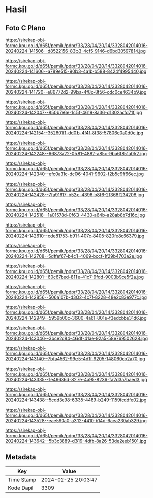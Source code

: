 # Hasil

## Foto C Plano

https://sirekap-obj-formc.kpu.go.id/d65f/pemilu/pdpr/33/28/04/20/14/3328042014016-20240224-141506--d8522156-83b3-4cf5-9146-d6bd30597814.jpg

https://sirekap-obj-formc.kpu.go.id/d65f/pemilu/pdpr/33/28/04/20/14/3328042014016-20240224-141606--a789e515-90b3-4a1b-b588-8424f4995440.jpg

https://sirekap-obj-formc.kpu.go.id/d65f/pemilu/pdpr/33/28/04/20/14/3328042014016-20240224-141720--e86772d2-99ba-4f8c-8f56-cdc0ce4634b9.jpg

https://sirekap-obj-formc.kpu.go.id/d65f/pemilu/pdpr/33/28/04/20/14/3328042014016-20240224-142047--850b7e6e-1c5f-4619-8a36-d1302acfd71f.jpg

https://sirekap-obj-formc.kpu.go.id/d65f/pemilu/pdpr/33/28/04/20/14/3328042014016-20240224-142154--352601f1-dd0b-4f4f-8f38-57806c0a0d0e.jpg

https://sirekap-obj-formc.kpu.go.id/d65f/pemilu/pdpr/33/28/04/20/14/3328042014016-20240224-142248--66873a22-0581-4882-a85c-9ba6f851a052.jpg

https://sirekap-obj-formc.kpu.go.id/d65f/pemilu/pdpr/33/28/04/20/14/3328042014016-20240224-142340--efc0a31c-dc06-4041-9602-f2b5c9ff66ec.jpg

https://sirekap-obj-formc.kpu.go.id/d65f/pemilu/pdpr/33/28/04/20/14/3328042014016-20240224-142428--7fa91617-b52c-4396-b8f6-2f368f234208.jpg

https://sirekap-obj-formc.kpu.go.id/d65f/pemilu/pdpr/33/28/04/20/14/3328042014016-20240224-142518--1a01578d-0f63-4430-a64b-a28ab8b7d16c.jpg

https://sirekap-obj-formc.kpu.go.id/d65f/pemilu/pdpr/33/28/04/20/14/3328042014016-20240224-142610--cde81753-b91f-407c-8405-820fe8c66379.jpg

https://sirekap-obj-formc.kpu.go.id/d65f/pemilu/pdpr/33/28/04/20/14/3328042014016-20240224-142708--5dffef67-b4c1-4069-bccf-1f29b4703a2e.jpg

https://sirekap-obj-formc.kpu.go.id/d65f/pemilu/pdpr/33/28/04/20/14/3328042014016-20240224-142801--60c67bed-811e-41c7-9fdd-9003b9ce5f2a.jpg

https://sirekap-obj-formc.kpu.go.id/d65f/pemilu/pdpr/33/28/04/20/14/3328042014016-20240224-142856--506a107b-d302-4c7f-8228-48e2c83e977c.jpg

https://sirekap-obj-formc.kpu.go.id/d65f/pemilu/pdpr/33/28/04/20/14/3328042014016-20240224-142949--5959b00c-3600-4a61-801e-f3edcbbe31d6.jpg

https://sirekap-obj-formc.kpu.go.id/d65f/pemilu/pdpr/33/28/04/20/14/3328042014016-20240224-143046--3bce2d84-46df-41ae-92a5-58e769502628.jpg

https://sirekap-obj-formc.kpu.go.id/d65f/pemilu/pdpr/33/28/04/20/14/3328042014016-20240224-143140--7bfa4562-99e5-4d1f-9205-148060cb2a70.jpg

https://sirekap-obj-formc.kpu.go.id/d65f/pemilu/pdpr/33/28/04/20/14/3328042014016-20240224-143335--1e49636d-827e-4a95-8236-fa2d3a7baed3.jpg

https://sirekap-obj-formc.kpu.go.id/d65f/pemilu/pdpr/33/28/04/20/14/3328042014016-20240224-143438--5cdd3e98-6335-4489-b249-1159fcddfe02.jpg

https://sirekap-obj-formc.kpu.go.id/d65f/pemilu/pdpr/33/28/04/20/14/3328042014016-20240224-143528--eae590a0-a312-4410-b14d-6aea230ab329.jpg

https://sirekap-obj-formc.kpu.go.id/d65f/pemilu/pdpr/33/28/04/20/14/3328042014016-20240224-143642--5b3c3889-d319-4dfb-8a26-53de2eeb1501.jpg


## Metadata

| Key        | Value               |
| ---------- | ------------------- |
| Time Stamp | 2024-02-25 20:03:47 |
| Kode Dapil | 3309                |



